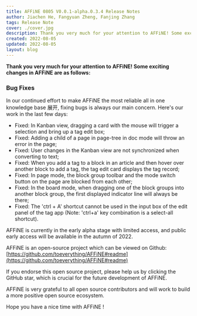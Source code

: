 ```yaml
---
title: AFFiNE 0805 V0.0.1-alpha.0.3.4 Release Notes
author: Jiachen He, Fangyuan Zheng, Fanjing Zhang
tags: Release Note
cover: ./cover.jpg
description: Thank you very much for your attention to AFFiNE! Some exciting changes in AFFiNE are as follows
created: 2022-08-05
updated: 2022-08-05
layout: blog
---
```


**Thank you very much for your attention to AFFiNE! Some exciting changes in AFFiNE are as follows:**

### **Bug Fixes**

In our continued effort to make AFFiNE the most reliable all in one knowledge base 展开, fixing bugs is always our main concern. Here's our work in the last few days:

- Fixed: In Kanban view, dragging a card with the mouse will trigger a selection and bring up a tag edit box;
- Fixed: Adding a child of a page in page-tree in doc mode will throw an error in the page;
- Fixed: User changes in the Kanban view are not synchronized when converting to text;
- Fixed: When you add a tag to a block in an article and then hover over another block to add a tag, the tag edit card displays the tag record;
- Fixed: In page mode, the block group toolbar and the mode switch button on the page are blocked from each other;
- Fixed: In the board mode, when dragging one of the block groups into another block group, the first displayed indicator line will always be there;
- Fixed: The 'ctrl + A' shortcut cannot be used in the input box of the edit panel of the tag app (Note: 'ctrl+a' key combination is a select-all shortcut).

AFFiNE is currently in the early alpha stage with limited access, and public early access will be available in the autumn of 2022.

AFFiNE is an open-source project which can be viewed on Github: [https://github.com/toeverything/AFFiNE#readme](https://github.com/toeverything/AFFiNE#readme)

If you endorse this open source project, please help us by clicking the GitHub star, which is crucial for the future development of AFFiNE.

AFFiNE is very grateful to all open source contributors and will work to build a more positive open source ecosystem.

Hope you have a nice time with AFFiNE !
